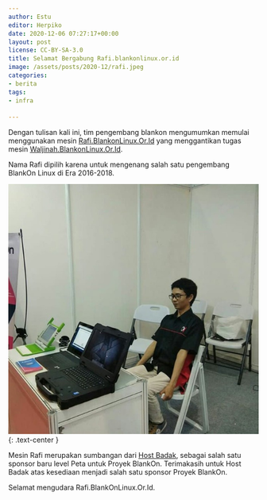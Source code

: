 ```yaml
---
author: Estu
editor: Herpiko
date: 2020-12-06 07:27:17+00:00
layout: post
license: CC-BY-SA-3.0
title: Selamat Bergabung Rafi.blankonlinux.or.id
image: /assets/posts/2020-12/rafi.jpeg
categories:
- berita
tags:
- infra

---
```

Dengan tulisan kali ini, tim pengembang blankon mengumumkan memulai menggunakan mesin [Rafi.BlankonLinux.Or.Id](http://rafi.blankonlinux.or.id) yang menggantikan tugas mesin [Waljinah.BlankonLinux.Or.Id](http://waljinah.blankonlinux.or.id).

Nama Rafi dipilih karena untuk mengenang salah satu pengembang BlankOn Linux di Era 2016-2018.

![](/assets/posts/2020-12/rafi.jpeg){: .text-center }

Mesin Rafi merupakan sumbangan dari [Host Badak](https://www.hostbadak.com/), sebagai salah satu sponsor baru level Peta untuk Proyek BlankOn. Terimakasih untuk Host Badak atas kesediaan menjadi salah satu sponsor Proyek BlankOn.

Selamat mengudara Rafi.BlankOnLinux.Or.Id.
